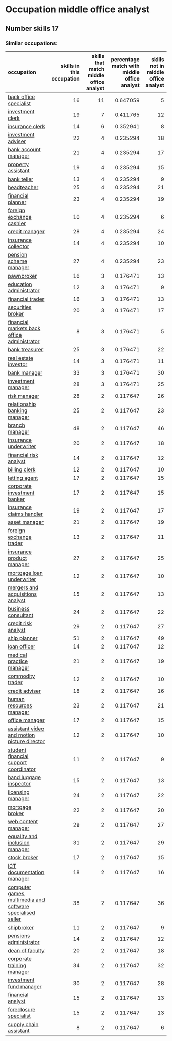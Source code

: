 # Occupation middle office analyst
## Number skills 17
### Similar occupations:
| occupation                                                                                                                  |   skills in this occupation |   skills that match middle office analyst |   percentage match with middle office analyst |   skills not in middle office analyst |
|:----------------------------------------------------------------------------------------------------------------------------|----------------------------:|------------------------------------------:|----------------------------------------------:|--------------------------------------:|
| [back office specialist](back_office_specialist.md)                                                                         |                          16 |                                        11 |                                      0.647059 |                                     5 |
| [investment clerk](investment_clerk.md)                                                                                     |                          19 |                                         7 |                                      0.411765 |                                    12 |
| [insurance clerk](insurance_clerk.md)                                                                                       |                          14 |                                         6 |                                      0.352941 |                                     8 |
| [investment adviser](investment_adviser.md)                                                                                 |                          22 |                                         4 |                                      0.235294 |                                    18 |
| [bank account manager](bank_account_manager.md)                                                                             |                          21 |                                         4 |                                      0.235294 |                                    17 |
| [property assistant](property_assistant.md)                                                                                 |                          19 |                                         4 |                                      0.235294 |                                    15 |
| [bank teller](bank_teller.md)                                                                                               |                          13 |                                         4 |                                      0.235294 |                                     9 |
| [headteacher](headteacher.md)                                                                                               |                          25 |                                         4 |                                      0.235294 |                                    21 |
| [financial planner](financial_planner.md)                                                                                   |                          23 |                                         4 |                                      0.235294 |                                    19 |
| [foreign exchange cashier](foreign_exchange_cashier.md)                                                                     |                          10 |                                         4 |                                      0.235294 |                                     6 |
| [credit manager](credit_manager.md)                                                                                         |                          28 |                                         4 |                                      0.235294 |                                    24 |
| [insurance collector](insurance_collector.md)                                                                               |                          14 |                                         4 |                                      0.235294 |                                    10 |
| [pension scheme manager](pension_scheme_manager.md)                                                                         |                          27 |                                         4 |                                      0.235294 |                                    23 |
| [pawnbroker](pawnbroker.md)                                                                                                 |                          16 |                                         3 |                                      0.176471 |                                    13 |
| [education administrator](education_administrator.md)                                                                       |                          12 |                                         3 |                                      0.176471 |                                     9 |
| [financial trader](financial_trader.md)                                                                                     |                          16 |                                         3 |                                      0.176471 |                                    13 |
| [securities broker](securities_broker.md)                                                                                   |                          20 |                                         3 |                                      0.176471 |                                    17 |
| [financial markets back office administrator](financial_markets_back_office_administrator.md)                               |                           8 |                                         3 |                                      0.176471 |                                     5 |
| [bank treasurer](bank_treasurer.md)                                                                                         |                          25 |                                         3 |                                      0.176471 |                                    22 |
| [real estate investor](real_estate_investor.md)                                                                             |                          14 |                                         3 |                                      0.176471 |                                    11 |
| [bank manager](bank_manager.md)                                                                                             |                          33 |                                         3 |                                      0.176471 |                                    30 |
| [investment manager](investment_manager.md)                                                                                 |                          28 |                                         3 |                                      0.176471 |                                    25 |
| [risk manager](risk_manager.md)                                                                                             |                          28 |                                         2 |                                      0.117647 |                                    26 |
| [relationship banking manager](relationship_banking_manager.md)                                                             |                          25 |                                         2 |                                      0.117647 |                                    23 |
| [branch manager](branch_manager.md)                                                                                         |                          48 |                                         2 |                                      0.117647 |                                    46 |
| [insurance underwriter](insurance_underwriter.md)                                                                           |                          20 |                                         2 |                                      0.117647 |                                    18 |
| [financial risk analyst](financial_risk_analyst.md)                                                                         |                          14 |                                         2 |                                      0.117647 |                                    12 |
| [billing clerk](billing_clerk.md)                                                                                           |                          12 |                                         2 |                                      0.117647 |                                    10 |
| [letting agent](letting_agent.md)                                                                                           |                          17 |                                         2 |                                      0.117647 |                                    15 |
| [corporate investment banker](corporate_investment_banker.md)                                                               |                          17 |                                         2 |                                      0.117647 |                                    15 |
| [insurance claims handler](insurance_claims_handler.md)                                                                     |                          19 |                                         2 |                                      0.117647 |                                    17 |
| [asset manager](asset_manager.md)                                                                                           |                          21 |                                         2 |                                      0.117647 |                                    19 |
| [foreign exchange trader](foreign_exchange_trader.md)                                                                       |                          13 |                                         2 |                                      0.117647 |                                    11 |
| [insurance product manager](insurance_product_manager.md)                                                                   |                          27 |                                         2 |                                      0.117647 |                                    25 |
| [mortgage loan underwriter](mortgage_loan_underwriter.md)                                                                   |                          12 |                                         2 |                                      0.117647 |                                    10 |
| [mergers and acquisitions analyst](mergers_and_acquisitions_analyst.md)                                                     |                          15 |                                         2 |                                      0.117647 |                                    13 |
| [business consultant](business_consultant.md)                                                                               |                          24 |                                         2 |                                      0.117647 |                                    22 |
| [credit risk analyst](credit_risk_analyst.md)                                                                               |                          29 |                                         2 |                                      0.117647 |                                    27 |
| [ship planner](ship_planner.md)                                                                                             |                          51 |                                         2 |                                      0.117647 |                                    49 |
| [loan officer](loan_officer.md)                                                                                             |                          14 |                                         2 |                                      0.117647 |                                    12 |
| [medical practice manager](medical_practice_manager.md)                                                                     |                          21 |                                         2 |                                      0.117647 |                                    19 |
| [commodity trader](commodity_trader.md)                                                                                     |                          12 |                                         2 |                                      0.117647 |                                    10 |
| [credit adviser](credit_adviser.md)                                                                                         |                          18 |                                         2 |                                      0.117647 |                                    16 |
| [human resources manager](human_resources_manager.md)                                                                       |                          23 |                                         2 |                                      0.117647 |                                    21 |
| [office manager](office_manager.md)                                                                                         |                          17 |                                         2 |                                      0.117647 |                                    15 |
| [assistant video and motion picture director](assistant_video_and_motion_picture_director.md)                               |                          12 |                                         2 |                                      0.117647 |                                    10 |
| [student financial support coordinator](student_financial_support_coordinator.md)                                           |                          11 |                                         2 |                                      0.117647 |                                     9 |
| [hand luggage inspector](hand_luggage_inspector.md)                                                                         |                          15 |                                         2 |                                      0.117647 |                                    13 |
| [licensing manager](licensing_manager.md)                                                                                   |                          24 |                                         2 |                                      0.117647 |                                    22 |
| [mortgage broker](mortgage_broker.md)                                                                                       |                          22 |                                         2 |                                      0.117647 |                                    20 |
| [web content manager](web_content_manager.md)                                                                               |                          29 |                                         2 |                                      0.117647 |                                    27 |
| [equality and inclusion manager](equality_and_inclusion_manager.md)                                                         |                          31 |                                         2 |                                      0.117647 |                                    29 |
| [stock broker](stock_broker.md)                                                                                             |                          17 |                                         2 |                                      0.117647 |                                    15 |
| [ICT documentation manager](ICT_documentation_manager.md)                                                                   |                          18 |                                         2 |                                      0.117647 |                                    16 |
| [computer games, multimedia and software specialised seller](computer_games,_multimedia_and_software_specialised_seller.md) |                          38 |                                         2 |                                      0.117647 |                                    36 |
| [shipbroker](shipbroker.md)                                                                                                 |                          11 |                                         2 |                                      0.117647 |                                     9 |
| [pensions administrator](pensions_administrator.md)                                                                         |                          14 |                                         2 |                                      0.117647 |                                    12 |
| [dean of faculty](dean_of_faculty.md)                                                                                       |                          20 |                                         2 |                                      0.117647 |                                    18 |
| [corporate training manager](corporate_training_manager.md)                                                                 |                          34 |                                         2 |                                      0.117647 |                                    32 |
| [investment fund manager](investment_fund_manager.md)                                                                       |                          30 |                                         2 |                                      0.117647 |                                    28 |
| [financial analyst](financial_analyst.md)                                                                                   |                          15 |                                         2 |                                      0.117647 |                                    13 |
| [foreclosure specialist](foreclosure_specialist.md)                                                                         |                          15 |                                         2 |                                      0.117647 |                                    13 |
| [supply chain assistant](supply_chain_assistant.md)                                                                         |                           8 |                                         2 |                                      0.117647 |                                     6 |
